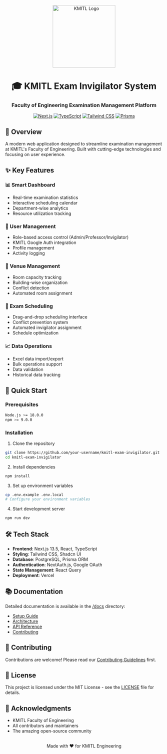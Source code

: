 <div align="center">
  <img src="/public/kmitl-fight-logo.png" alt="KMITL Logo" width="200"/>
  
  # 🎓 KMITL Exam Invigilator System
  ### Faculty of Engineering Examination Management Platform

  [![Next.js](https://img.shields.io/badge/Next.js-13.5-black?style=for-the-badge&logo=next.js)](https://nextjs.org/)
  [![TypeScript](https://img.shields.io/badge/TypeScript-5.0-blue?style=for-the-badge&logo=typescript)](https://www.typescriptlang.org/)
  [![Tailwind CSS](https://img.shields.io/badge/Tailwind-3.0-38bdf8?style=for-the-badge&logo=tailwind-css)](https://tailwindcss.com/)
  [![Prisma](https://img.shields.io/badge/Prisma-6.0-2D3748?style=for-the-badge&logo=prisma)](https://www.prisma.io/)
  
</div>

## 🌟 Overview

A modern web application designed to streamline examination management at KMITL's Faculty of Engineering. Built with cutting-edge technologies and focusing on user experience.

## ✨ Key Features

### 📊 Smart Dashboard
- Real-time examination statistics
- Interactive scheduling calendar
- Department-wise analytics
- Resource utilization tracking

### 👥 User Management
- Role-based access control (Admin/Professor/Invigilator)
- KMITL Google Auth integration
- Profile management
- Activity logging

### 🏫 Venue Management
- Room capacity tracking
- Building-wise organization
- Conflict detection
- Automated room assignment

### 📝 Exam Scheduling
- Drag-and-drop scheduling interface
- Conflict prevention system
- Automated invigilator assignment
- Schedule optimization

### 📈 Data Operations
- Excel data import/export
- Bulk operations support
- Data validation
- Historical data tracking

## 🚀 Quick Start

### Prerequisites
```bash
Node.js >= 18.0.0
npm >= 9.0.0
```

### Installation
1. Clone the repository
```bash
git clone https://github.com/your-username/kmitl-exam-invigilator.git
cd kmitl-exam-invigilator
```

2. Install dependencies
```bash
npm install
```

3. Set up environment variables
```bash
cp .env.example .env.local
# Configure your environment variables
```

4. Start development server
```bash
npm run dev
```

## 🛠 Tech Stack

- **Frontend**: Next.js 13.5, React, TypeScript
- **Styling**: Tailwind CSS, Shadcn UI
- **Database**: PostgreSQL, Prisma ORM
- **Authentication**: NextAuth.js, Google OAuth
- **State Management**: React Query
- **Deployment**: Vercel

## 📚 Documentation

Detailed documentation is available in the [/docs](./docs) directory:
- [Setup Guide](./docs/setup.md)
- [Architecture](./docs/architecture.md)
- [API Reference](./docs/api.md)
- [Contributing](./docs/contributing.md)

## 🤝 Contributing

Contributions are welcome! Please read our [Contributing Guidelines](./CONTRIBUTING.md) first.

## 📝 License

This project is licensed under the MIT License - see the [LICENSE](LICENSE) file for details.

## 🙏 Acknowledgments

- KMITL Faculty of Engineering
- All contributors and maintainers
- The amazing open-source community

<div align="center">
  <br />
  Made with ❤️ for KMITL Engineering
  <br />
  <br />
</div>

